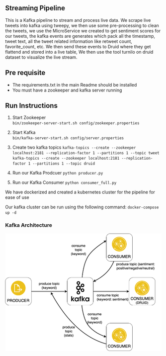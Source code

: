 ## Streaming Pipeline

This is a Kafka pipeline to stream and process live data. We scrape live tweets into kafka using tweepy, 
we then use some pre-processing to clean the tweets, we use the MicroService we created to get sentiment scores for our tweets, 
the kafka events are generates which pack all the timestamp, tweet text, all the tweet related information like retweet count, favorite_count, etc.
We then send these events to Druid where they get flattend and stored into a live table, We then use the tool turnilo on druid dataset to visualize the live stream.



## Pre requisite
- The requirements.txt in the main Readme should be installed
- You must have a zookeeper and kafka server running


## Run Instructions 

1. Start Zookeeper <br />
`
 bin/zookeeper-server-start.sh config/zookeeper.properties
`

2. Start Kafka <br />
`
bin/kafka-server-start.sh config/server.properties
`

3. Create two kafka topics
`
kafka-topics --create --zookeeper localhost:2181 --replication-factor 1 --partitions 1 --topic tweet
`
`
kafka-topics --create --zookeeper localhost:2181 --replication-factor 1 --partitions 1 --topic druid
`

4. Run our Kafka Prodcuer
`
python producer.py
`

5. Run our Kafka Consumer
`
python consumer_full.py
`

We have dockerized and created a kubernetes cluster for the pipeline for ease of use

Our kafka cluster can be run using the following command:
`
docker-compose up -d
`
 
### Kafka Architecture

![alt text](https://github.com/SidNimbalkar/CSYE7245FinalProject/blob/master/Images/Kafka.png)


